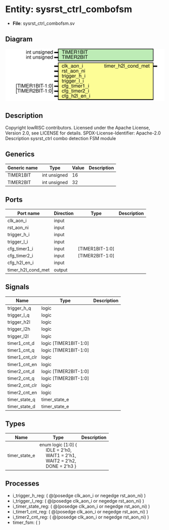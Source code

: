 # Entity: sysrst_ctrl_combofsm

- **File**: sysrst_ctrl_combofsm.sv
## Diagram

![Diagram](sysrst_ctrl_combofsm.svg "Diagram")
## Description

Copyright lowRISC contributors.
 Licensed under the Apache License, Version 2.0, see LICENSE for details.
 SPDX-License-Identifier: Apache-2.0
 Description sysrst_ctrl combo detection FSM module
 
## Generics

| Generic name | Type         | Value | Description |
| ------------ | ------------ | ----- | ----------- |
| TIMER1BIT    | int unsigned | 16    |             |
| TIMER2BIT    | int unsigned | 32    |             |
## Ports

| Port name          | Direction | Type            | Description |
| ------------------ | --------- | --------------- | ----------- |
| clk_aon_i          | input     |                 |             |
| rst_aon_ni         | input     |                 |             |
| trigger_h_i        | input     |                 |             |
| trigger_l_i        | input     |                 |             |
| cfg_timer1_i       | input     | [TIMER1BIT-1:0] |             |
| cfg_timer2_i       | input     | [TIMER2BIT-1:0] |             |
| cfg_h2l_en_i       | input     |                 |             |
| timer_h2l_cond_met | output    |                 |             |
## Signals

| Name           | Type                  | Description |
| -------------- | --------------------- | ----------- |
| trigger_h_q    | logic                 |             |
| trigger_l_q    | logic                 |             |
| trigger_h2l    | logic                 |             |
| trigger_l2h    | logic                 |             |
| trigger_l2l    | logic                 |             |
| timer1_cnt_d   | logic [TIMER1BIT-1:0] |             |
| timer1_cnt_q   | logic [TIMER1BIT-1:0] |             |
| timer1_cnt_clr | logic                 |             |
| timer1_cnt_en  | logic                 |             |
| timer2_cnt_d   | logic [TIMER2BIT-1:0] |             |
| timer2_cnt_q   | logic [TIMER2BIT-1:0] |             |
| timer2_cnt_clr | logic                 |             |
| timer2_cnt_en  | logic                 |             |
| timer_state_q  | timer_state_e         |             |
| timer_state_d  | timer_state_e         |             |
## Types

| Name          | Type                                                                                                                                                                                                                                                                                                                                                                  | Description |
| ------------- | --------------------------------------------------------------------------------------------------------------------------------------------------------------------------------------------------------------------------------------------------------------------------------------------------------------------------------------------------------------------- | ----------- |
| timer_state_e | enum logic [1:0] {<br><span style="padding-left:20px">                             IDLE = 2'h0,<br><span style="padding-left:20px">                             WAIT1 = 2'h1,<br><span style="padding-left:20px">                             WAIT2 = 2'h2,<br><span style="padding-left:20px">                             DONE = 2'h3                             } |             |
## Processes
- i_trigger_h_reg: ( @(posedge clk_aon_i or negedge rst_aon_ni) )
- i_trigger_l_reg: ( @(posedge clk_aon_i or negedge rst_aon_ni) )
- i_timer_state_reg: ( @(posedge clk_aon_i or negedge rst_aon_ni) )
- i_timer1_cnt_reg: ( @(posedge clk_aon_i or negedge rst_aon_ni) )
- i_timer2_cnt_reg: ( @(posedge clk_aon_i or negedge rst_aon_ni) )
- timer_fsm: (  )
